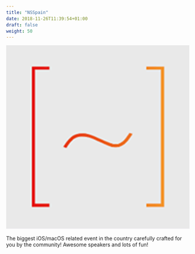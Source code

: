 ```yaml
---
title: "NSSpain"
date: 2018-11-26T11:39:54+01:00
draft: false
weight: 50
---
```

<a href="https://www.nsspain.com/">![RIOJA DOT NET](/img/nsspain.png)</a>
<div class="social">
	<a href="https://www.nsspain.com/">
		<i class="fa fa-globe"></i>
	</a>
	<a href="https://twitter.com/NSSpain">
		<i class="fa fa-twitter"></i>
	</a>
	<a href="https://www.facebook.com/NSSpain/">
		<i class="fa fa-facebook"></i>
	</a>
	<a href="https://github.com/NSSpain">
		<i class="fa fa-github"></i>
	</a>
</div>
<!--more-->
The biggest iOS/macOS related event in the country carefully crafted for you by the community! Awesome speakers and lots of fun!
